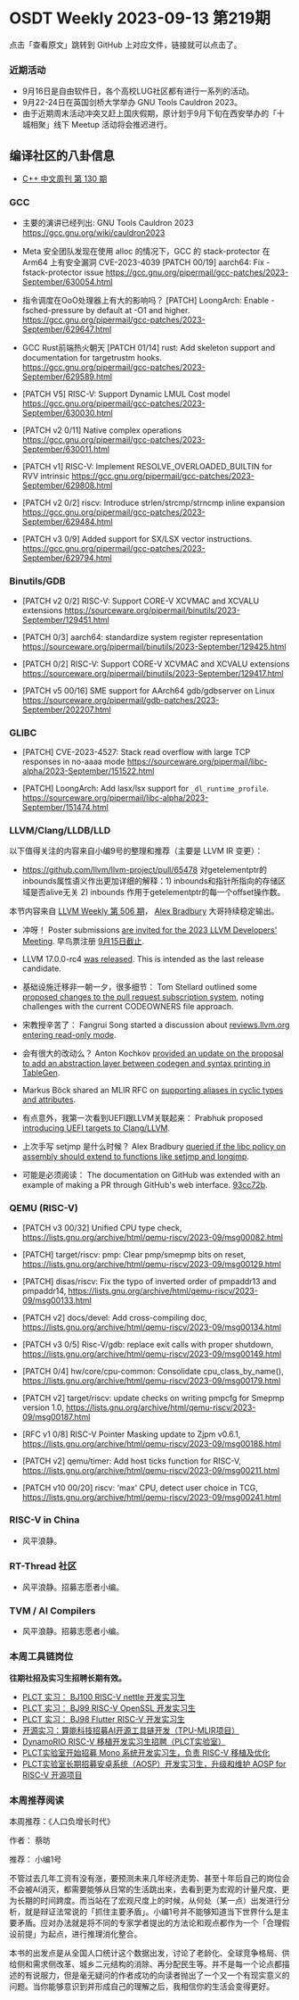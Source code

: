 # OSDT Weekly 2023-09-13 第219期

点击「查看原文」跳转到 GitHub 上对应文件，链接就可以点击了。

### 近期活动

- 9月16日是自由软件日，各个高校LUG社区都有进行一系列的活动。
- 9月22-24日在英国剑桥大学举办 GNU Tools Cauldron 2023。
- 由于近期周末活动冲突又赶上国庆假期，原计划于9月下旬在西安举办的「十城相聚」线下 Meetup 活动将会推迟进行。

## 编译社区的八卦信息

- [C++ 中文周刊 第 130 期](https://mp.weixin.qq.com/s/FgkGb6ceMTT9KiHayN3tmQ)

### GCC

-  主要的演讲已经列出: GNU Tools Cauldron 2023
   https://gcc.gnu.org/wiki/cauldron2023

- Meta 安全团队发现在使用 alloc 的情况下，GCC 的 stack-protector 在 Arm64 上有安全漏洞 CVE-2023-4039
  [PATCH 00/19] aarch64: Fix -fstack-protector issue
  https://gcc.gnu.org/pipermail/gcc-patches/2023-September/630054.html

- 指令调度在OoO处理器上有大的影响吗？
  [PATCH] LoongArch: Enable -fsched-pressure by default at -O1 and higher.
  https://gcc.gnu.org/pipermail/gcc-patches/2023-September/629647.html

- GCC Rust前端热火朝天
  [PATCH 01/14] rust: Add skeleton support and documentation for targetrustm hooks.
  https://gcc.gnu.org/pipermail/gcc-patches/2023-September/629589.html

- [PATCH V5] RISC-V: Support Dynamic LMUL Cost model
  https://gcc.gnu.org/pipermail/gcc-patches/2023-September/630030.html

- [PATCH v2 0/11] Native complex operations
  https://gcc.gnu.org/pipermail/gcc-patches/2023-September/630011.html

- [PATCH v1] RISC-V: Implement RESOLVE_OVERLOADED_BUILTIN for RVV intrinsic
  https://gcc.gnu.org/pipermail/gcc-patches/2023-September/629808.html

- [PATCH v2 0/2] riscv: Introduce strlen/strcmp/strncmp inline expansion
  https://gcc.gnu.org/pipermail/gcc-patches/2023-September/629484.html

- [PATCH v3 0/9] Added support for SX/LSX vector instructions.
  https://gcc.gnu.org/pipermail/gcc-patches/2023-September/629794.html

### Binutils/GDB

- [PATCH v2 0/2] RISC-V: Support CORE-V XCVMAC and XCVALU extensions
  https://sourceware.org/pipermail/binutils/2023-September/129451.html

- [PATCH 0/3] aarch64: standardize system register representation
  https://sourceware.org/pipermail/binutils/2023-September/129425.html

- [PATCH 0/2] RISC-V: Support CORE-V XCVMAC and XCVALU extensions
  https://sourceware.org/pipermail/binutils/2023-September/129417.html

- [PATCH v5 00/16] SME support for AArch64 gdb/gdbserver on Linux
  https://sourceware.org/pipermail/gdb-patches/2023-September/202207.html

### GLIBC

- [PATCH] CVE-2023-4527: Stack read overflow with large TCP responses in no-aaaa mode
  https://sourceware.org/pipermail/libc-alpha/2023-September/151522.html

- [PATCH] LoongArch: Add lasx/lsx support for `_dl_runtime_profile`.
  https://sourceware.org/pipermail/libc-alpha/2023-September/151474.html

### LLVM/Clang/LLDB/LLD

以下值得关注的内容来自小编9号的整理和推荐（主要是 LLVM IR 变更）：

- https://github.com/llvm/llvm-project/pull/65478 对getelementptr的inbounds属性语义作出更加详细的解释：1) inbounds和指针所指向的存储区域是否alive无关 2) inbounds 作用于getelementptr的每一个offset操作数。

本节内容来自 [LLVM Weekly 第 506 期](http://llvmweekly.org/issue/506)，
[Alex Bradbury](https://www.linkedin.com/in/alex-bradbury/) 大哥持续稳定输出。


* 冲呀！ Poster submissions [are invited for the 2023 LLVM Developers' Meeting](https://discourse.llvm.org/t/2023-llvm-dev-mtg-posters-needed/73290).  早鸟票注册 [9月15日截止](https://discourse.llvm.org/t/2023-llvm-developers-meeting-early-bird-registration-hotel-room-block-closing-soon/73331).

* LLVM 17.0.0-rc4 [was released](https://discourse.llvm.org/t/llvm-17-0-0-rc4-released/73257). This is intended as the last release candidate.

* 基础设施迁移非一朝一夕，很多细节： Tom Stellard outlined some [proposed changes to the pull request subscription system](https://discourse.llvm.org/t/changes-to-pull-request-subscription-system/73296), noting challenges with the current CODEOWNERS file approach.

* 宋教授辛苦了： Fangrui Song started a discussion about [reviews.llvm.org entering read-only mode](https://discourse.llvm.org/t/reviews-llvm-org-read-only-mode/73289).

* 会有很大的改动么？ Anton Kochkov [provided an update on the proposal to add an abstraction layer between codegen and syntax printing in TableGen](https://discourse.llvm.org/t/tablegen-add-abstraction-layer-between-code-generation-and-syntax-printing/67654/4).

* Markus Böck shared an MLIR RFC on [supporting aliases in cyclic types and attributes](https://discourse.llvm.org/t/rfc-supporting-aliases-in-cyclic-types-and-attributes/73236).

* 有点意外，我第一次看到UEFI跟LLVM关联起来： Prabhuk proposed [introducing UEFI targets to Clang/LLVM](https://discourse.llvm.org/t/rfc-uefi-driver-support-uefi-target/73261).

* 上次手写 setjmp 是什么时候？ Alex Bradbury [queried if the libc policy on assembly should extend to functions like setjmp and longjmp](https://discourse.llvm.org/t/hand-written-in-assembly-in-libc-setjmp-longjmp/73249).

* 可能是必须阅读： The documentation on GitHub was extended with an example of making a PR through GitHub's web interface.
  [93cc72b](https://reviews.llvm.org/rG93cc72be993f).

### QEMU (RISC-V)

- [PATCH v3 00/32] Unified CPU type check,
  https://lists.gnu.org/archive/html/qemu-riscv/2023-09/msg00082.html

- [PATCH] target/riscv: pmp: Clear pmp/smepmp bits on reset,
  https://lists.gnu.org/archive/html/qemu-riscv/2023-09/msg00129.html

- [PATCH] disas/riscv: Fix the typo of inverted order of pmpaddr13 and pmpaddr14,
  https://lists.gnu.org/archive/html/qemu-riscv/2023-09/msg00133.html

- [PATCH v2] docs/devel: Add cross-compiling doc,
  https://lists.gnu.org/archive/html/qemu-riscv/2023-09/msg00134.html

- [PATCH v3 0/5] Risc-V/gdb: replace exit calls with proper shutdown,
  https://lists.gnu.org/archive/html/qemu-riscv/2023-09/msg00149.html

- [PATCH 0/4] hw/core/cpu-common: Consolidate cpu_class_by_name(),
  https://lists.gnu.org/archive/html/qemu-riscv/2023-09/msg00179.html

- [PATCH v2] target/riscv: update checks on writing pmpcfg for Smepmp version 1.0,
  https://lists.gnu.org/archive/html/qemu-riscv/2023-09/msg00187.html

- [RFC v1 0/8] RISC-V Pointer Masking update to Zjpm v0.6.1,
  https://lists.gnu.org/archive/html/qemu-riscv/2023-09/msg00188.html

- [PATCH v2] qemu/timer: Add host ticks function for RISC-V,
  https://lists.gnu.org/archive/html/qemu-riscv/2023-09/msg00211.html

- [PATCH v10 00/20] riscv: 'max' CPU, detect user choice in TCG,
  https://lists.gnu.org/archive/html/qemu-riscv/2023-09/msg00241.html

### RISC-V in China

- 风平浪静。

### RT-Thread 社区

- 风平浪静。招募志愿者小编。

### TVM / AI Compilers

- 风平浪静。招募志愿者小编。

### 本周工具链岗位

**往期社招及实习生招聘长期有效。**

- [PLCT 实习： BJ100 RISC-V nettle 开发实习生](https://mp.weixin.qq.com/s/GEUKRlxILFpdHQbv-yxWQQ)
- [PLCT 实习： BJ99 RISC-V OpenSSL 开发实习生](https://mp.weixin.qq.com/s/pzy6sbW50r3aLw3Dt36oBQ)
- [PLCT 实习： BJ98 Flutter RISC-V 开发实习生](https://mp.weixin.qq.com/s/gQYT_rhtLE8jGg6WWAztDA)
- [开源实习：算能科技招募AI开源工具链开发（TPU-MLIR项目）](https://mp.weixin.qq.com/s/IBJh0ip4k11PzIMZecsWSw)
- [DynamoRIO RISC-V 移植开发实习生招聘（PLCT实验室）](https://mp.weixin.qq.com/s/J_5TjT6DOqeOXJXQI5VQxw)
- [PLCT实验室开始招募 Mono 系统开发实习生，负责 RISC-V 移植及优化](https://mp.weixin.qq.com/s/whEW7Hay1jIP1tBzIPay1A)
- [PLCT实验室长期招募安卓系统（AOSP）开发实习生，升级和维护 AOSP for RISC-V 开源项目](https://mp.weixin.qq.com/s/dJP2cEB1nex2inR5c-cJog)


### 本周推荐阅读

本周推荐：《人口负增长时代》

作者： 蔡昉

推荐： 小编1号

不管过去几年工资有没有涨，要预测未来几年经济走势、甚至十年后自己的岗位会不会被AI消灭，都需要能够从日常的生活跳出来，去看到更为宏观的计量尺度、更为长期的时间跨度。而当站在了宏观尺度上的时候，从何处（某一点）出发进行分析，就是辩证法常说的「抓住主要矛盾」。小编1号并不能够知道当下世界什么是主要矛盾。应对办法就是将不同的专家学者提出的方法论和观点都作为一个「合理假设前提」为起点，进行推理消化整合。

本书的出发点是从全国人口统计这个数据出发，讨论了老龄化、全球竞争格局、供给侧和需求侧改革、城乡二元结构的消除、再分配民生等。并不是每一个论点都描述的有说服力，但是毫无疑问的作者成功的向读者抛出了一个又一个有现实意义的问题。当你能够意识到并形成自己的理解之后，我相信你的生活会变得更好。
